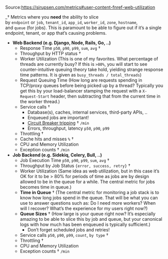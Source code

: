 Source:https://sirupsen.com/metrics#user-content-fnref-web-utilization

_† Metrics where you **need** the ability to slice by `endpoint` or `job`, `tenant_id`, `app_id`, `worker_id`, `zone`, `hostname`, and `queue` (for jobs). This is paramount to be able to figure out if it’s a single endpoint, tenant, or app that’s causing problems.
- **Web Backend (e.g. Django, Node, Rails, Go, ..)**
    - Response Time `p50`, `p90`, `p99`, `sum`, `avg` †
    - Throughput by HTTP status †
    - Worker Utilization (This is one of my favorites. What percentage of threads are currently busy? If this is `>80%`, you will start to see counter-intuitive queuing theory take hold, yielding strange response time patterns.  It is given as `busy_threads / total_threads`)
    - Request Queuing Time (How long are requests spending in TCP/proxy queues before being picked up by a thread? Typically you get this by your load-balancer stamping the request with a `X-Request-Start` header, then subtracting that from the current time in the worker thread.)
    - Service calls †
        - Database(s), caches, internal services, third-party APIs, ..
        - Enqueued jobs are important!
        - [Circuit Breaker tripping](https://sirupsen.com/napkin/problem-11-circuit-breakers) † `/min`
        - Errors, throughput, latency `p50`, `p90`, `p99`
    - Throttling †
    - Cache hits and misses `%` †
    - CPU and Memory Utilization
    - Exception counts † `/min`
- **Job Backend (e.g. Sidekiq, Celery, Bull, ..)**
    - Job Execution Time `p50`, `p90`, `p99`, `sum`, `avg` †
    - Throughput by Job Status `{error, success, retry}` †
    - Worker Utilization (Same idea as web utilization, but in this case it’s OK for it to be > 80% for periods of time as jobs are by design allowed to be in the queue for a while. The central metric for jobs becomes time in queue.)
    - **Time in Queue** † (The central metric for monitoring a job stack is to know how long jobs spend in the queue. That will be what you can use to answer questions such as: Do I need more workers? When will I recover? What’s the experience for my users right now?)
    - **Queue Sizes** † (How large is your queue right now? It’s especially amazing to be able to slice this by job and queue, but your canonical logs with how much has been enqueued is typically sufficient.)
        - Don’t forget scheduled jobs and retries!
    - Service calls `p50`, `p90`, `p99`, `count`, `by type` †
    - Throttling †
    - CPU and Memory Utilization
    - Exception counts † `/min`


